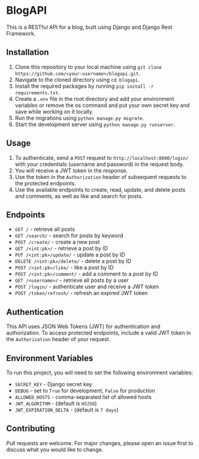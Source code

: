 # BlogAPI

This is a RESTful API for a blog, built using Django and Django Rest Framework.

## Installation

1. Clone this repository to your local machine using `git clone https://github.com/<your-username>/blogapi.git`.
2. Navigate to the cloned directory using `cd blogapi`.
3. Install the required packages by running `pip install -r requirements.txt`.
4. Create a `.env` file in the root directory and add your environment variables or remove the os command and put your own secret key and save while working on it locally.
5. Run the migrations using `python manage.py migrate`.
6. Start the development server using `python manage.py runserver`.

## Usage

1. To authenticate, send a `POST` request to `http://localhost:8000/login/` with your credentials (username and password) in the request body.
2. You will receive a JWT token in the response.
3. Use the token in the `Authorization` header of subsequent requests to the protected endpoints.
4. Use the available endpoints to create, read, update, and delete posts and comments, as well as like and search for posts.

## Endpoints

- `GET /` - retrieve all posts
- `GET /search/` - search for posts by keyword
- `POST /create/` - create a new post
- `GET /<int:pk>/` - retrieve a post by ID
- `PUT /<int:pk>/update/` - update a post by ID
- `DELETE /<int:pk>/delete/` - delete a post by ID
- `POST /<int:pk>/like/` - like a post by ID
- `POST /<int:pk>/comment/` - add a comment to a post by ID
- `GET /<username>/` - retrieve all posts by a user
- `POST /login/` - authenticate user and receive a JWT token
- `POST /token/refresh/` - refresh an expired JWT token

## Authentication

This API uses JSON Web Tokens (JWT) for authentication and authorization. To access protected endpoints, include a valid JWT token in the `Authorization` header of your request.

## Environment Variables

To run this project, you will need to set the following environment variables:

- `SECRET_KEY` - Django secret key
- `DEBUG` - set to `True` for development, `False` for production
- `ALLOWED_HOSTS` - comma-separated list of allowed hosts
- `JWT_ALGORITHM` - (default is `HS256`)
- `JWT_EXPIRATION_DELTA` - (default is `7 days`)





## Contributing

Pull requests are welcome. For major changes, please open an issue first to discuss what you would like to change.



